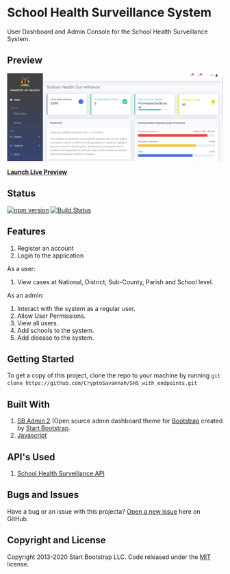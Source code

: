 # School Health Surveillance System

User Dashboard and Admin Console for the School Health Surveillance System. 

## Preview

![Dashboard Preview](dashboard/img/Index.PNG)

**[Launch Live Preview](https://cryptosavannah.github.io/SHS_with_endpoints/Dashboard/dashboard/)**

## Status

[![npm version](https://img.shields.io/npm/v/startbootstrap-sb-admin-2.svg)](https://www.npmjs.com/package/startbootstrap-sb-admin-2)
[![Build Status](https://travis-ci.org/CryptoSavannah/SHS_with_endpoints.svg?branch=for_review)](https://travis-ci.org/CryptoSavannah/SHS_with_endpoints)


##  Features
1. Register an account
2. Login to the application

As a user:
1. View cases at National, District, Sub-County, Parish and School level.

As an admin:
1. Interact with the system as a regular user.
2. Allow User Permissions.
3. View all users.
4. Add schools to the system.
5. Add disease to the system.

## Getting Started
To get a copy of this project, clone the repo to your machine by running  `git clone https://github.com/CryptoSavannah/SHS_with_endpoints.git`

## Built With
1. [SB Admin 2](https://startbootstrap.com/themes/sb-admin-2/) (Open source admin dashboard theme for [Bootstrap](https://getbootstrap.com/) created by [Start Bootstrap](https://startbootstrap.com/).
2. [Javascript](https://www.w3schools.com/js/default.asp)

## API's Used
1. [School Health Surveillance API](https://github.com/CryptoSavannah/SHS_with_endpoints/tree/for_review/API)


## Bugs and Issues

Have a bug or an issue with this projecta? [Open a new issue](https://github.com/CryptoSavannah/SHS_with_endpoints/issues) here on GitHub.


## Copyright and License

Copyright 2013-2020 Start Bootstrap LLC. Code released under the [MIT](https://github.com/StartBootstrap/startbootstrap-resume/blob/gh-pages/LICENSE) license.
